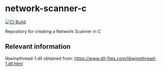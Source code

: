 # network-scanner-c 
[![CI Build](https://github.com/gion-vezzini/network-scanner-c/actions/workflows/ci-build.yml/badge.svg)](https://github.com/gion-vezzini/network-scanner-c/actions/workflows/ci-build.yml)

Repository for creating a Network Scanner in C

## Relevant information
libwinpthread-1.dll obtained from: https://www.dll-files.com/libwinpthread-1.dll.html
